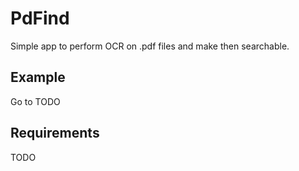 # PdFind

Simple app to perform OCR on .pdf files and make then searchable.

## Example

Go to
 TODO

## Requirements

TODO
